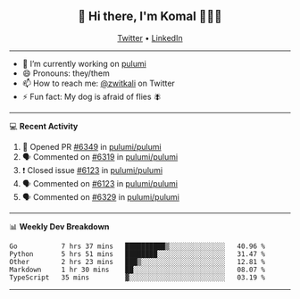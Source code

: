 <h2 align="center"> 👋 Hi there, I'm Komal 🧑🏾‍💻 </h2>
<p align="center">
    <a href="https://twitter.com/zwitkali">Twitter</a> •
    <a href="https://www.linkedin.com/in/komal-ali/">LinkedIn</a>
</p>

--------

- 🔭 I’m currently working on [pulumi](https://github.com/pulumi/pulumi)
- 😄 Pronouns: they/them
- 📫 How to reach me: [@zwitkali](https://twitter.com/zwitkali) on Twitter
- ⚡ Fun fact: My dog is afraid of flies 🪰

--------
💻 **Recent Activity**

<!--START_SECTION:activity-->
1. 💪 Opened PR [#6349](https://github.com/pulumi/pulumi/pull/6349) in [pulumi/pulumi](https://github.com/pulumi/pulumi)
2. 🗣 Commented on [#6319](https://github.com/pulumi/pulumi/issues/6319) in [pulumi/pulumi](https://github.com/pulumi/pulumi)
3. ❗️ Closed issue [#6123](https://github.com/pulumi/pulumi/issues/6123) in [pulumi/pulumi](https://github.com/pulumi/pulumi)
4. 🗣 Commented on [#6123](https://github.com/pulumi/pulumi/issues/6123) in [pulumi/pulumi](https://github.com/pulumi/pulumi)
5. 🗣 Commented on [#6329](https://github.com/pulumi/pulumi/issues/6329) in [pulumi/pulumi](https://github.com/pulumi/pulumi)
<!--END_SECTION:activity-->

--------

📊 **Weekly Dev Breakdown**
<!--START_SECTION:waka-->
```text
Go           7 hrs 37 mins   ██████████▒░░░░░░░░░░░░░░   40.96 % 
Python       5 hrs 51 mins   ████████░░░░░░░░░░░░░░░░░   31.47 % 
Other        2 hrs 23 mins   ███▒░░░░░░░░░░░░░░░░░░░░░   12.81 % 
Markdown     1 hr 30 mins    ██░░░░░░░░░░░░░░░░░░░░░░░   08.07 % 
TypeScript   35 mins         ▓░░░░░░░░░░░░░░░░░░░░░░░░   03.19 % 
```
<!--END_SECTION:waka-->

--------
